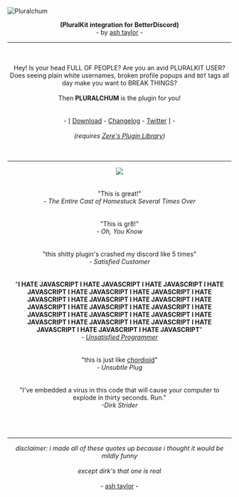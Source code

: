 ![Pluralchum](https://media.discordapp.net/attachments/846781793834106902/946383020334661692/overkill_logo_final.png?width=1440&height=204)
<p align="center"><b>(PluralKit integration for BetterDiscord)</b><br>- by <a href="https://estrobiologist.carrd.co/">ash taylor</a> -</p>


---

<p align="center">
  <br><br>
  Hey! Is your head FULL OF PEOPLE? Are you an avid PLURALKIT USER?<br>Does seeing plain white usernames, broken profile popups and <code>BOT</code> tags all day make you want to BREAK THINGS?<br><br>Then <b>PLURALCHUM</b> is the plugin for you!
  <br><br><br>
  - [ <a href="https://github.com/transdisaster/pluralchum/releases/latest">Download</a> - 
  <a href="https://github.com/transdisaster/pluralchum/releases">Changelog</a> - 
  <a href="https://www.twitter.com/estroBiologist">Twitter</a> ] - <br><br>
  <i>(requires <a href="https://rauenzi.github.io/BDPluginLibrary/">Zere's Plugin Library</a>)</i>
  <br><br><br></p>
  
---
<p align="center">
  <img src="https://media.discordapp.net/attachments/641904081320935435/946404709521047602/reviewns.jpg?width=1440&height=118">
  <br><br><br>
  "This is great!"<br> <i> - The Entire Cast of Homestuck Several Times Over</i><br><br><br>
 "This is gr8!"<br> <i> - Oh, You Know</i><br><br><br>
  "this shitty plugin's crashed my discord like 5 times"<br><i>- Satisfied Customer</i><br><br><br>
  "<b>I HATE JAVASCRIPT I HATE JAVASCRIPT I HATE JAVASCRIPT I HATE JAVASCRIPT I HATE JAVASCRIPT I HATE JAVASCRIPT I HATE JAVASCRIPT I HATE JAVASCRIPT I HATE JAVASCRIPT I HATE JAVASCRIPT I HATE JAVASCRIPT I HATE JAVASCRIPT I HATE JAVASCRIPT I HATE JAVASCRIPT I HATE JAVASCRIPT I HATE JAVASCRIPT I HATE JAVASCRIPT I HATE JAVASCRIPT I HATE JAVASCRIPT I HATE JAVASCRIPT I HATE JAVASCRIPT</b>"
  <br><i>- <a href="https://www.twitter.com/estroBiologist">Unsatisfied Programmer</a></i><br><br><br>
  "this is just like <a href="https://chordioid.com/">chordioid</a>"<br><i>- Unsubtle Plug</i><br><br><br>
  "I've embedded a virus in this code that will cause your computer to explode in thirty seconds. Run."<br><i>-Dirk Strider</i><br><br><br><br>
</p>

---
<p align="center">
<i>disclaimer: i made all of these quotes up because i thought it would be mildly funny<br><br>except dirk's that one is real</i><br><br>
- <a href="https://www.twitter.com/estroBiologist">ash taylor</a> -</p>
